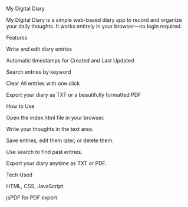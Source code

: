 My Digital Diary

My Digital Diary is a simple web-based diary app to record and organize your daily thoughts. It works entirely in your browser—no login required.

Features

Write and edit diary entries

Automatic timestamps for Created and Last Updated

Search entries by keyword

Clear All entries with one click

Export your diary as TXT or a beautifully formatted PDF

How to Use

Open the index.html file in your browser.

Write your thoughts in the text area.

Save entries, edit them later, or delete them.

Use search to find past entries.

Export your diary anytime as TXT or PDF.

Tech Used

HTML, CSS, JavaScript

jsPDF
 for PDF export
